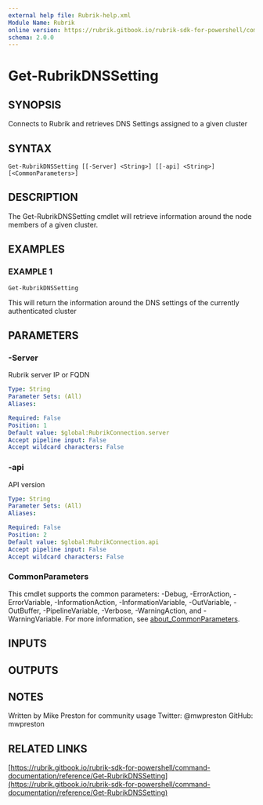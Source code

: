 ```yaml
---
external help file: Rubrik-help.xml
Module Name: Rubrik
online version: https://rubrik.gitbook.io/rubrik-sdk-for-powershell/command-documentation/reference/Get-RubrikDNSSetting
schema: 2.0.0
---
```


# Get-RubrikDNSSetting

## SYNOPSIS
Connects to Rubrik and retrieves DNS Settings assigned to a given cluster

## SYNTAX

```
Get-RubrikDNSSetting [[-Server] <String>] [[-api] <String>] [<CommonParameters>]
```

## DESCRIPTION
The Get-RubrikDNSSetting cmdlet will retrieve information around the node members of a given cluster.

## EXAMPLES

### EXAMPLE 1
```
Get-RubrikDNSSetting
```

This will return the information around the DNS settings of the currently authenticated cluster

## PARAMETERS

### -Server
Rubrik server IP or FQDN

```yaml
Type: String
Parameter Sets: (All)
Aliases:

Required: False
Position: 1
Default value: $global:RubrikConnection.server
Accept pipeline input: False
Accept wildcard characters: False
```

### -api
API version

```yaml
Type: String
Parameter Sets: (All)
Aliases:

Required: False
Position: 2
Default value: $global:RubrikConnection.api
Accept pipeline input: False
Accept wildcard characters: False
```

### CommonParameters
This cmdlet supports the common parameters: -Debug, -ErrorAction, -ErrorVariable, -InformationAction, -InformationVariable, -OutVariable, -OutBuffer, -PipelineVariable, -Verbose, -WarningAction, and -WarningVariable. For more information, see [about_CommonParameters](http://go.microsoft.com/fwlink/?LinkID=113216).

## INPUTS

## OUTPUTS

## NOTES
Written by Mike Preston for community usage
Twitter: @mwpreston
GitHub: mwpreston

## RELATED LINKS

[https://rubrik.gitbook.io/rubrik-sdk-for-powershell/command-documentation/reference/Get-RubrikDNSSetting](https://rubrik.gitbook.io/rubrik-sdk-for-powershell/command-documentation/reference/Get-RubrikDNSSetting)

